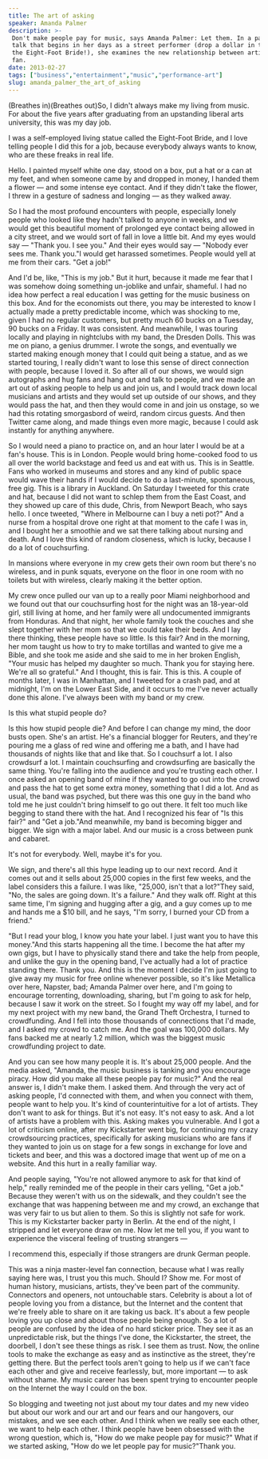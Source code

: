 ```yaml
---
title: The art of asking
speaker: Amanda Palmer
description: >-
 Don't make people pay for music, says Amanda Palmer: Let them. In a passionate
 talk that begins in her days as a street performer (drop a dollar in the hat for
 the Eight-Foot Bride!), she examines the new relationship between artist and
 fan.
date: 2013-02-27
tags: ["business","entertainment","music","performance-art"]
slug: amanda_palmer_the_art_of_asking
---
```


(Breathes in)(Breathes out)So, I didn't always make my living from music. For about the
five years after graduating from an upstanding liberal arts university, this was my day
job.

I was a self-employed living statue called the Eight-Foot Bride, and I love telling people
I did this for a job, because everybody always wants to know, who are these freaks in real
life.

Hello. I painted myself white one day, stood on a box, put a hat or a can at my feet, and
when someone came by and dropped in money, I handed them a flower — and some intense eye
contact. And if they didn't take the flower, I threw in a gesture of sadness and longing —
as they walked away.

So I had the most profound encounters with people, especially lonely people who looked
like they hadn't talked to anyone in weeks, and we would get this beautiful moment of
prolonged eye contact being allowed in a city street, and we would sort of fall in love a
little bit. And my eyes would say — "Thank you. I see you." And their eyes would say —
"Nobody ever sees me. Thank you."I would get harassed sometimes. People would yell at me
from their cars. "Get a job!" 

And I'd be, like, "This is my job." But it hurt, because it made me fear that I was
somehow doing something un-joblike and unfair, shameful. I had no idea how perfect a real
education I was getting for the music business on this box. And for the economists out
there, you may be interested to know I actually made a pretty predictable income, which
was shocking to me, given I had no regular customers, but pretty much 60 bucks on a
Tuesday, 90 bucks on a Friday. It was consistent. And meanwhile, I was touring locally and
playing in nightclubs with my band, the Dresden Dolls. This was me on piano, a genius
drummer. I wrote the songs, and eventually we started making enough money that I could
quit being a statue, and as we started touring, I really didn't want to lose this sense of
direct connection with people, because I loved it. So after all of our shows, we would
sign autographs and hug fans and hang out and talk to people, and we made an art out of
asking people to help us and join us, and I would track down local musicians and artists
and they would set up outside of our shows, and they would pass the hat, and then they
would come in and join us onstage, so we had this rotating smorgasbord of weird, random
circus guests. And then Twitter came along, and made things even more magic, because I
could ask instantly for anything anywhere.

So I would need a piano to practice on, and an hour later I would be at a fan's house.
This is in London. People would bring home-cooked food to us all over the world backstage
and feed us and eat with us. This is in Seattle. Fans who worked in museums and stores and
any kind of public space would wave their hands if I would decide to do a last-minute,
spontaneous, free gig. This is a library in Auckland. On Saturday I tweeted for this crate
and hat, because I did not want to schlep them from the East Coast, and they showed up
care of this dude, Chris, from Newport Beach, who says hello. I once tweeted, "Where in
Melbourne can I buy a neti pot?" And a nurse from a hospital drove one right at that
moment to the cafe I was in, and I bought her a smoothie and we sat there talking about
nursing and death. And I love this kind of random closeness, which is lucky, because I do a
lot of couchsurfing.

In mansions where everyone in my crew gets their own room but there's no wireless, and in
punk squats, everyone on the floor in one room with no toilets but with wireless, clearly
making it the better option.

My crew once pulled our van up to a really poor Miami neighborhood and we found out that
our couchsurfing host for the night was an 18-year-old girl, still living at home, and her
family were all undocumented immigrants from Honduras. And that night, her whole family
took the couches and she slept together with her mom so that we could take their beds. And
I lay there thinking, these people have so little. Is this fair? And in the morning, her
mom taught us how to try to make tortillas and wanted to give me a Bible, and she took me
aside and she said to me in her broken English, "Your music has helped my daughter so
much. Thank you for staying here. We're all so grateful." And I thought, this is fair.
This is this. A couple of months later, I was in Manhattan, and I tweeted for a crash pad,
and at midnight, I'm on the Lower East Side, and it occurs to me I've never actually done
this alone. I've always been with my band or my crew.

Is this what stupid people do?

Is this how stupid people die? And before I can change my mind, the door busts open. She's
an artist. He's a financial blogger for Reuters, and they're pouring me a glass of red
wine and offering me a bath, and I have had thousands of nights like that and like that. So
I couchsurf a lot. I also crowdsurf a lot. I maintain couchsurfing and crowdsurfing are
basically the same thing. You're falling into the audience and you're trusting each other.
I once asked an opening band of mine if they wanted to go out into the crowd and pass the
hat to get some extra money, something that I did a lot. And as usual, the band was
psyched, but there was this one guy in the band who told me he just couldn't bring himself
to go out there. It felt too much like begging to stand there with the hat. And I
recognized his fear of "Is this fair?" and "Get a job."And meanwhile, my band is becoming
bigger and bigger. We sign with a major label. And our music is a cross between punk and
cabaret.

It's not for everybody. Well, maybe it's for you.

We sign, and there's all this hype leading up to our next record. And it comes out and it
sells about 25,000 copies in the first few weeks, and the label considers this a failure. I
was like, "25,000, isn't that a lot?"They said, "No, the sales are going down. It's a
failure." And they walk off. Right at this same time, I'm signing and hugging after a gig,
and a guy comes up to me and hands me a $10 bill, and he says, "I'm sorry, I burned your
CD from a friend."

"But I read your blog, I know you hate your label. I just want you to have this money."And
this starts happening all the time. I become the hat after my own gigs, but I have to
physically stand there and take the help from people, and unlike the guy in the opening
band, I've actually had a lot of practice standing there. Thank you. And this is the moment
I decide I'm just going to give away my music for free online whenever possible, so it's
like Metallica over here, Napster, bad; Amanda Palmer over here, and I'm going to
encourage torrenting, downloading, sharing, but I'm going to ask for help, because I saw
it work on the street. So I fought my way off my label, and for my next project with my
new band, the Grand Theft Orchestra, I turned to crowdfunding. And I fell into those
thousands of connections that I'd made, and I asked my crowd to catch me. And the goal was
100,000 dollars. My fans backed me at nearly 1.2 million, which was the biggest music
crowdfunding project to date.

And you can see how many people it is. It's about 25,000 people. And the media asked,
"Amanda, the music business is tanking and you encourage piracy. How did you make all
these people pay for music?" And the real answer is, I didn't make them. I asked them. And
through the very act of asking people, I'd connected with them, and when you connect with
them, people want to help you. It's kind of counterintuitive for a lot of artists. They
don't want to ask for things. But it's not easy. It's not easy to ask. And a lot of
artists have a problem with this. Asking makes you vulnerable. And I got a lot of criticism
online, after my Kickstarter went big, for continuing my crazy crowdsourcing practices,
specifically for asking musicians who are fans if they wanted to join us on stage for a
few songs in exchange for love and tickets and beer, and this was a doctored image that
went up of me on a website. And this hurt in a really familiar way.

And people saying, "You're not allowed anymore to ask for that kind of help," really
reminded me of the people in their cars yelling, "Get a job." Because they weren't with us
on the sidewalk, and they couldn't see the exchange that was happening between me and my
crowd, an exchange that was very fair to us but alien to them. So this is slightly not safe
for work. This is my Kickstarter backer party in Berlin. At the end of the night, I
stripped and let everyone draw on me. Now let me tell you, if you want to experience the
visceral feeling of trusting strangers —

I recommend this, especially if those strangers are drunk German people.

This was a ninja master-level fan connection, because what I was really saying here was, I
trust you this much. Should I? Show me. For most of human history, musicians, artists,
they've been part of the community. Connectors and openers, not untouchable stars.
Celebrity is about a lot of people loving you from a distance, but the Internet and the
content that we're freely able to share on it are taking us back. It's about a few people
loving you up close and about those people being enough. So a lot of people are confused
by the idea of no hard sticker price. They see it as an unpredictable risk, but the things
I've done, the Kickstarter, the street, the doorbell, I don't see these things as risk. I
see them as trust. Now, the online tools to make the exchange as easy and as instinctive
as the street, they're getting there. But the perfect tools aren't going to help us if we
can't face each other and give and receive fearlessly, but, more important — to ask
without shame. My music career has been spent trying to encounter people on the Internet
the way I could on the box.

So blogging and tweeting not just about my tour dates and my new video but about our work
and our art and our fears and our hangovers, our mistakes, and we see each other. And I
think when we really see each other, we want to help each other. I think people have been
obsessed with the wrong question, which is, "How do we make people pay for music?" What if
we started asking, "How do we let people pay for music?"Thank you.

<!--
ad_duration=3.33
event="TED2013"
external_start_time=0
has_talk_citation=1
intro_duration=11.82
is_subtitle_required="False"
is_talk_featured="True"
language="en"
language_swap="False"
native_language="en"
number_of_related_talks=6
number_of_speakers=1
number_of_subtitled_videos=42
number_of_tags=4
number_of_talk_download_languages=43
number_of_talk_more_resources=1
number_of_talk_recommendations=1
number_of_talks_take_actions=0
post_ad_duration=0.83
published_timestamp="2013-03-01 17:26:47"
recording_date="2013-02-27"
speaker_description="Musician, blogger"
speaker_is_published=1
speaker_name="Amanda Palmer"
speaker_what_others_say="Palmer is set to join Radiohead and Nine Inch Nails as the artists people mention when they talk about the new music business."
talk_name="The art of asking"
talk_recommendations_blurb="Check out reading resources curated by Amanda Palmer."
talks_tags=["business","entertainment","music","performance-art"]
talks_take_action=[]
url_audio="https://download.ted.com/talks/AmandaPalmer_2013.mp3?apikey=acme-roadrunner"
url_photo_speaker="https://pe.tedcdn.com/images/ted/b3036577582bbdb2f2d0883d58002e4c05020742_254x191.jpg"
url_photo_talk="https://s3.amazonaws.com/talkstar-photos/uploads/d34538ab-7ae8-46ef-92cc-f83c055c1840/AmandaPalmer_2013-embed.jpg"
url_webpage="https://www.ted.com/talks/amanda_palmer_the_art_of_asking"
video_type_name="TED Stage Talk"
-->